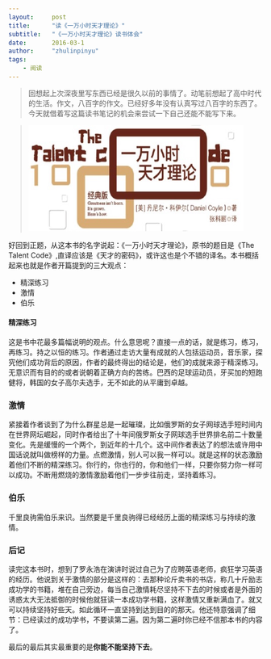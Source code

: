 ```yaml
---
layout:     post
title:      "读《一万小时天才理论》"
subtitle:   "《一万小时天才理论》读书体会"
date:       2016-03-1
author:     "zhulinpinyu"
tags:
    - 阅读
---
```



> 回想起上次深夜里写东西已经是很久以前的事情了。动笔前想起了高中时代的生活。作文，八百字的作文。已经好多年没有认真写过八百字的东西了。今天就借着写这篇读书笔记的机会来尝试一下自己还能不能写下来。

> ![/img/in-post/2016-03-01-the-talent-code.jpg](/img/in-post/2016-03-01-the-talent-code.jpg)

​好回到正题，从这本书的名字说起：《一万小时天才理论》，原书的题目是《The Talent Code》,直译应该是《天才的密码》，或许这也是个不错的译名。本书概括起来也就是作者开篇提到的三大观点：

- 精深练习
- 激情
- 伯乐

#### 精深练习

这是书中花最多篇幅说明的观点。什么意思呢？直接一点的话，就是练习，练习，再练习。持之以恒的练习。作者通过走访大量有成就的人包括运动员，音乐家，探究他们成功背后的原因，作者的最终得出的结论是，他们的成就来源于精深练习。无意识而有目的的或者说朝着正确方向的苦练。巴西的足球运动员，牙买加的短跑健将，韩国的女子高尔夫选手，无不如此的从平庸到卓越。

### 激情

紧接着作者谈到了为什么群星总是一起璀璨，比如俄罗斯的女子网球选手短时间内在世界网坛崛起，同时作者给出了十年间俄罗斯女子网球选手世界排名前二十数量变化。先是缓慢的一个两个，到近年的十几个。这中间作者表达了的想法或许用中国话说就叫做榜样的力量。点燃激情，别人可以我一样可以。就是这样的状态激励着他们不断的精深练习。你行的，你也行的，你和他们一样，只要你努力你一样可以成功。不断用燃烧的激情激励着他们一步步往前走，坚持着练习。

### 伯乐

千里良驹需伯乐来识。当然要是千里良驹得已经经历上面的精深练习与持续的激情。

### 后记

读完这本书时，想到了罗永浩在演讲时说过自己为了应聘英语老师，疯狂学习英语的经历。他说到关于激情的部分是这样的：去那种论斤卖书的书店，称几十斤励志成功学的书籍，堆在自己旁边，每当自己激情耗尽坚持不下去的时候或者是外面的诱惑太大无法抵御的时候他就狂读一本成功学书籍，这样激情又重新满血了。就又可以持续坚持好些天。如此循环一直坚持到达到目的的那天。他还特意强调了细节：已经读过的成功学书，不要读第二遍。因为第二遍时你已经不信那本书的内容了。

最后的最后其实最重要的是**你能不能坚持下去**。

